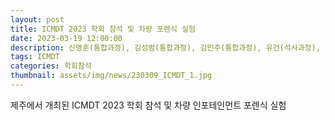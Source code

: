 ```yaml
---
layout: post
title: ICMDT 2023 학회 참석 및 차량 포렌식 실험
date: 2023-03-19 12:00:00
description: 신영훈(통합과정), 김성범(통합과정), 김민주(통합과정), 유건(석사과정), 오수빈(석사과정), 김동현(인턴), 손태식 교수님
tags: ICMDT
categories: 학회참석
thumbnail: assets/img/news/230309_ICMDT_1.jpg
---
```


제주에서 개최된 ICMDT 2023 학회 참석 및 차량 인포테인먼트 포렌식 실험